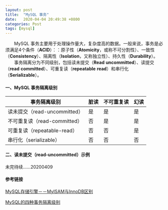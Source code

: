 ```yaml
---
layout: post
title:  "MySQL 事务"
date:   2020-04-04 20:49:38 +0800
categories: Post
tags: [mysql]
---
```


　　MySQL 事务主要用于处理操作量大，复杂度高的数据。一般来说，事务是必须满足4个条件（**ACID**）：：原子性（**Atomicity**，或称不可分割性）、一致性（**Consistency**）、隔离性（**Isolation**，又称独立性）、持久性（**Durability**）。 
　　事务隔离分为不同级别，包括读未提交（**Read** **uncommitted**）、读提交（**read** **committed**）、可重复读（**repeatable** **read**）和串行化（**Serializable**）。

#### 一、MySQL 事务隔离级别

| 事务隔离级别 | 脏读 | 不可重复读 | 幻读 |
| ------------ | ---- | ---- | ---- |
|读未提交（read-uncommitted）|是|是|是|
|不可重复读（read-committed）|否|是|是|
|可重复读（repeatable-read）|否|否|是|
|串行化（serializable）|否|否|否|

#### 二、读未提交（read-uncommitted）示例

未完待续……20200409

#### 参考链接

[MySQL存储引擎－－MyISAM与InnoDB区别](https://blog.csdn.net/xifeijian/article/details/20316775)

[MySQL的四种事务隔离级别](https://www.cnblogs.com/huanongying/p/7021555.html)

